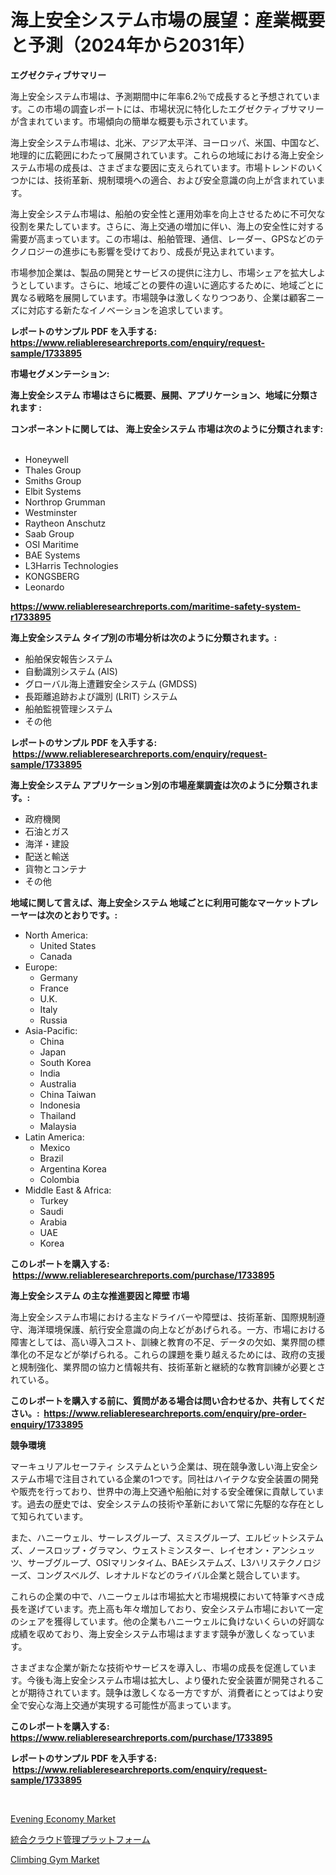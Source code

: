 <p><h1>海上安全システム市場の展望：産業概要と予測（2024年から2031年）</h1></p><p><strong>エグゼクティブサマリー</strong></p>
<p><p>海上安全システム市場は、予測期間中に年率6.2％で成長すると予想されています。この市場の調査レポートには、市場状況に特化したエグゼクティブサマリーが含まれています。市場傾向の簡単な概要も示されています。</p><p>海上安全システム市場は、北米、アジア太平洋、ヨーロッパ、米国、中国など、地理的に広範囲にわたって展開されています。これらの地域における海上安全システム市場の成長は、さまざまな要因に支えられています。市場トレンドのいくつかには、技術革新、規制環境への適合、および安全意識の向上が含まれています。</p><p>海上安全システム市場は、船舶の安全性と運用効率を向上させるために不可欠な役割を果たしています。さらに、海上交通の増加に伴い、海上の安全性に対する需要が高まっています。この市場は、船舶管理、通信、レーダー、GPSなどのテクノロジーの進歩にも影響を受けており、成長が見込まれています。</p><p>市場参加企業は、製品の開発とサービスの提供に注力し、市場シェアを拡大しようとしています。さらに、地域ごとの要件の違いに適応するために、地域ごとに異なる戦略を展開しています。市場競争は激しくなりつつあり、企業は顧客ニーズに対応する新たなイノベーションを追求しています。</p></p>
<p><strong>レポートのサンプル PDF を入手する: <a href="https://www.reliableresearchreports.com/enquiry/request-sample/1733895">https://www.reliableresearchreports.com/enquiry/request-sample/1733895</a></strong></p>
<p><strong>市場セグメンテーション:</strong></p>
<p><strong> 海上安全システム 市場はさらに概要、展開、アプリケーション、地域に分類されます :</strong></p>
<p><strong>コンポーネントに関しては、 海上安全システム 市場は次のように分類されます: &nbsp;</strong></p>
<p><ul><li>Honeywell</li><li>Thales Group</li><li>Smiths Group</li><li>Elbit Systems</li><li>Northrop Grumman</li><li>Westminster</li><li>Raytheon Anschutz</li><li>Saab Group</li><li>OSI Maritime</li><li>BAE Systems</li><li>L3Harris Technologies</li><li>KONGSBERG</li><li>Leonardo</li></ul></p>
<p><strong><a href="https://www.reliableresearchreports.com/maritime-safety-system-r1733895">https://www.reliableresearchreports.com/maritime-safety-system-r1733895</a></strong></p>
<p><strong> 海上安全システム タイプ別の市場分析は次のように分類されます。:</strong></p>
<p><ul><li>船舶保安報告システム</li><li>自動識別システム (AIS)</li><li>グローバル海上遭難安全システム (GMDSS)</li><li>長距離追跡および識別 (LRIT) システム</li><li>船舶監視管理システム</li><li>その他</li></ul></p>
<p><strong>レポートのサンプル PDF を入手する: &nbsp;<a href="https://www.reliableresearchreports.com/enquiry/request-sample/1733895">https://www.reliableresearchreports.com/enquiry/request-sample/1733895</a></strong></p>
<p><strong> 海上安全システム アプリケーション別の市場産業調査は次のように分類されます。:</strong></p>
<p><ul><li>政府機関</li><li>石油とガス</li><li>海洋・建設</li><li>配送と輸送</li><li>貨物とコンテナ</li><li>その他</li></ul></p>
<p><strong>地域に関して言えば、海上安全システム 地域ごとに利用可能なマーケットプレーヤーは次のとおりです。:</strong></p>
<p><ul>
    <li>
        North America:
        <ul>
            <li>United States</li>
            <li>Canada</li>
        </ul>
    </li>
    <li>
        Europe:
        <ul>
            <li>Germany</li>
            <li>France</li>
            <li>U.K.</li>
            <li>Italy</li>
            <li>Russia</li>
        </ul>
    </li>
    <li>
        Asia-Pacific:
        <ul>
            <li>China</li>
            <li>Japan</li>
            <li>South Korea</li>
            <li>India</li>
            <li>Australia</li>
            <li>China Taiwan</li>
            <li>Indonesia</li>
            <li>Thailand</li>
            <li>Malaysia</li>
        </ul>
    </li>
    <li>
        Latin America:
        <ul>
            <li>Mexico</li>
            <li>Brazil</li>
            <li>Argentina Korea</li>
            <li>Colombia</li>
        </ul>
    </li>
    <li>
        Middle East & Africa:
        <ul>
            <li>Turkey</li>
            <li>Saudi</li>
            <li>Arabia</li>
            <li>UAE</li>
            <li>Korea</li>
        </ul>
    </li>
    </ul></p>
<p><strong>このレポートを購入する: &nbsp;<a href="https://www.reliableresearchreports.com/purchase/1733895">https://www.reliableresearchreports.com/purchase/1733895</a></strong></p>
<p><strong>海上安全システム の主な推進要因と障壁 市場</strong></p>
<p><p>海上安全システム市場における主なドライバーや障壁は、技術革新、国際規制遵守、海洋環境保護、航行安全意識の向上などがあげられる。一方、市場における障害としては、高い導入コスト、訓練と教育の不足、データの欠如、業界間の標準化の不足などが挙げられる。これらの課題を乗り越えるためには、政府の支援と規制強化、業界間の協力と情報共有、技術革新と継続的な教育訓練が必要とされている。</p></p>
<p><strong>このレポートを購入する前に、質問がある場合は問い合わせるか、共有してください。:&nbsp; <a href="https://www.reliableresearchreports.com/enquiry/pre-order-enquiry/1733895">https://www.reliableresearchreports.com/enquiry/pre-order-enquiry/1733895</a></strong></p>
<p><strong>競争環境</strong></p>
<p><p>マーキュリアルセーフティ システムという企業は、現在競争激しい海上安全システム市場で注目されている企業の1つです。同社はハイテクな安全装置の開発や販売を行っており、世界中の海上交通や船舶に対する安全確保に貢献しています。過去の歴史では、安全システムの技術や革新において常に先駆的な存在として知られています。</p><p>また、ハニーウェル、サーレスグループ、スミスグループ、エルビットシステムズ、ノースロップ・グラマン、ウェストミンスター、レイセオン・アンシュッツ、サーブグループ、OSIマリンタイム、BAEシステムズ、L3ハリステクノロジーズ、コングスベルグ、レオナルドなどのライバル企業と競合しています。</p><p>これらの企業の中で、ハニーウェルは市場拡大と市場規模において特筆すべき成長を遂げています。売上高も年々増加しており、安全システム市場において一定のシェアを獲得しています。他の企業もハニーウェルに負けないくらいの好調な成績を収めており、海上安全システム市場はますます競争が激しくなっています。</p><p>さまざまな企業が新たな技術やサービスを導入し、市場の成長を促進しています。今後も海上安全システム市場は拡大し、より優れた安全装置が開発されることが期待されています。競争は激しくなる一方ですが、消費者にとってはより安全で安心な海上交通が実現する可能性が高まっています。</p></p>
<p><strong>このレポートを購入する: &nbsp; <a href="https://www.reliableresearchreports.com/purchase/1733895">https://www.reliableresearchreports.com/purchase/1733895</a></strong></p>
<p><strong>レポートのサンプル PDF を入手する: &nbsp;<a href="https://www.reliableresearchreports.com/enquiry/request-sample/1733895">https://www.reliableresearchreports.com/enquiry/request-sample/1733895</a></strong><strong></strong></p>
<p>&nbsp;</p>
<p><p><a href="https://github.com/jerrycopelandthomaswsqd8q/Market-Research-Report-List-2/blob/main/evening-economy-market.md">Evening Economy Market</a></p><p><a href="https://github.com/Sophiaard2003/Market-Research-Report-List-1/blob/main/654974725503.md">統合クラウド管理プラットフォーム</a></p><p><a href="https://github.com/brenzgnarento/Market-Research-Report-List-2/blob/main/climbing-gym-market.md">Climbing Gym Market</a></p></p>